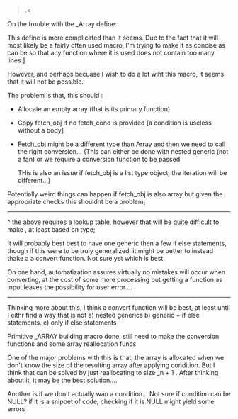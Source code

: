 >.<

On the trouble with the _Array define:

This define is more complicated than it seems. Due to the fact that it will most likely be a fairly often used macro, I'm trying to make it as concise as can be so that any function where it is used does not contain too many lines.]

However, and perhaps becuase I wish to do a lot wiht this macro, it seems that it will not be possible.

The problem is that, this should :

- Allocate an empty array (that is its primary function)
	
- Copy fetch_obj if no fetch_cond is provided [a condition is useless without a body]
	
- Fetch_obj might be a different type than Array and then we need to call the right conversion...
	{This can either  be done with nested generic (not a fan) or we require a conversion function to be passed
	
	THis is also an issue if fetch_obj is a list type object, the iteration will be different...}
	 
Potentially weird things can happen if fetch_obj is also array but given the appropriate checks this shouldnt be a problem¡

---
^ the above requires a lookup table, however that will be quite difficult to make , at least based on type;

It will probably best best to have one generic then a few if else statements, though if this were to be truly generalized, it might be better to instead thake a a convert function. Not sure yet which is best.

On one hand, automatization assures virtually no mistakes will occur when converting, at the cost of some  more processing but getting a function as input leaves the possibility for user error....

-------

Thinking more about this, I think a convert function will be best, at least until I eithr find a way that is not a) nested generics b) generic + if else statements. c) only if else statements

Primitive _ARRAY building macro done, still need to make the conversion functions and some array reallocation funcs

One of the major problems with this is that, the array is allocated when we don't know the size of the resulting array after applying condition. But I think that can be solved by just reallocating to size _n + 1 . After thinking about it, it may be the best solution....

Another is if we don't actually wan a condition... Not sure if condition can be NULL? if it is a snippet of code, checking if it is NULL might yield some errors
